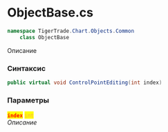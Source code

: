 
# ObjectBase.cs
```csharp
namespace TigerTrade.Chart.Objects.Common  
    class ObjectBase
```

Описание

### Синтаксис
```csharp
public virtual void ControlPointEditing(int index)
```

### Параметры  
<mark style="color:red;">**`index`**</mark> <mark style="color: rgb(255, 166, 87);">`int`</mark>  
 *Описание*  
  

                    
                    